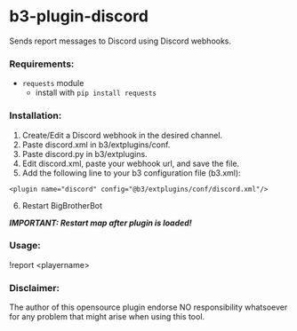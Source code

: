 # b3-plugin-discord
Sends report messages to Discord using Discord webhooks. 

### Requirements:

- `requests` module
  - install with `pip install requests`

### Installation: 

1. Create/Edit a Discord webhook in the desired channel.
2. Paste discord.xml in b3/extplugins/conf.
3. Paste discord.py in b3/extplugins.
4. Edit discord.xml, paste your webhook url, and save the file.
5. Add the following line to your b3 configuration file (b3.xml):

`
<plugin name="discord" config="@b3/extplugins/conf/discord.xml"/>
`

6. Restart BigBrotherBot

***IMPORTANT: Restart map after plugin is loaded!***

  
### Usage:

!report &lt;playername&gt;


### Disclaimer:

The author of this opensource plugin endorse NO responsibility whatsoever for any problem that might arise when using this tool.

